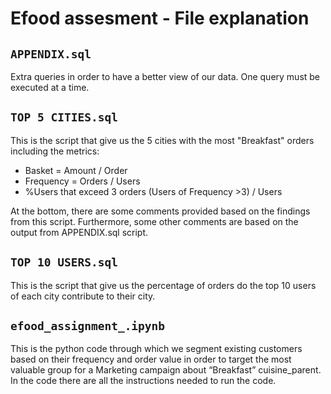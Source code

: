 # Efood assesment - File explanation

## `APPENDIX.sql`

Extra queries in order to have a better view of our data. One query must be executed at a time.

## `TOP 5 CITIES.sql`

This is the script that give us the 5 cities with the most "Breakfast" orders including the metrics:
- Basket = Amount / Order
- Frequency = Orders / Users
- %Users that exceed 3 orders (Users of Frequency >3) / Users

At the bottom, there are some comments provided based on the findings from this script. 
Furthermore, some other comments are based on the output from APPENDIX.sql script.

## `TOP 10 USERS.sql`

This is the script that give us the percentage of orders do the top 10 users of each city contribute to their city.

## `efood_assignment_.ipynb`

This is the python code through which we segment existing customers based on their frequency and order value 
in order to target the most valuable group for a Marketing campaign about “Breakfast” cuisine_parent.
In the code there are all the instructions needed to run the code.
